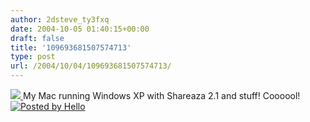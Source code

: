```yaml
---
author: 2dsteve_ty3fxq
date: 2004-10-05 01:40:15+00:00
draft: false
title: '109693681507574713'
type: post
url: /2004/10/04/109693681507574713/
---
```


[![](http://photos1.blogger.com/img/102/1596/200/DSC00466.jpg)
](http://photos1.blogger.com/img/102/1596/640/DSC00466.jpg)
My Mac running Windows XP with Shareaza 2.1 and stuff! Coooool! [![Posted by Hello](http://photos1.blogger.com/pbh.gif)
](http://www.hello.com/)
